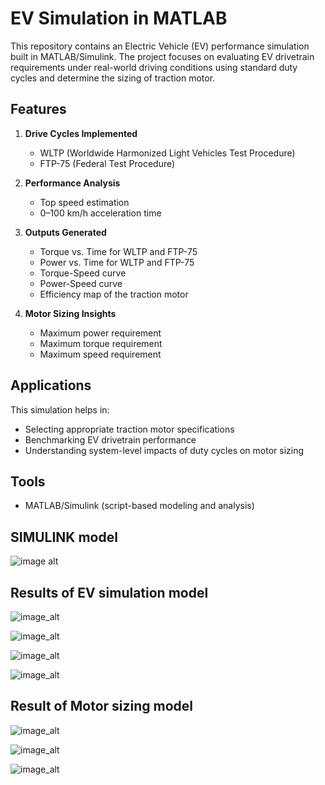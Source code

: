 # EV Simulation in MATLAB  

This repository contains an Electric Vehicle (EV) performance simulation built in MATLAB/Simulink. The project focuses on evaluating EV drivetrain requirements under real-world driving conditions using standard duty cycles and determine the sizing of traction motor.  

## Features  
1. **Drive Cycles Implemented**  
   - WLTP (Worldwide Harmonized Light Vehicles Test Procedure)  
   - FTP-75 (Federal Test Procedure)  

2. **Performance Analysis**  
   - Top speed estimation  
   - 0–100 km/h acceleration time  

3. **Outputs Generated**  
   - Torque vs. Time for WLTP and FTP-75  
   - Power vs. Time for WLTP and FTP-75  
   - Torque-Speed curve  
   - Power-Speed curve  
   - Efficiency map of the traction motor  

4. **Motor Sizing Insights**  
   - Maximum power requirement  
   - Maximum torque requirement  
   - Maximum speed requirement  

## Applications  
This simulation helps in:  
- Selecting appropriate traction motor specifications  
- Benchmarking EV drivetrain performance  
- Understanding system-level impacts of duty cycles on motor sizing  

## Tools  
- MATLAB/Simulink (script-based modeling and analysis)

## SIMULINK model
![image alt](https://github.com/roshanmeshram2292-design/BEV_simulation_backward_approach/blob/7005ae2fa9c18abdadaa75d95516cd4cdd784fbc/Result%20Images/Simulink_model.JPG)

## Results of EV simulation model
![image_alt](https://github.com/roshanmeshram2292-design/BEV_simulation_backward_approach/blob/7005ae2fa9c18abdadaa75d95516cd4cdd784fbc/Result%20Images/Motor_Power_Curve_WLTP.jpg)

![image_alt](https://github.com/roshanmeshram2292-design/BEV_simulation_backward_approach/blob/7005ae2fa9c18abdadaa75d95516cd4cdd784fbc/Result%20Images/Motor_Torque_Curve_WLTP.jpg)

![image_alt](https://github.com/roshanmeshram2292-design/BEV_simulation_backward_approach/blob/7005ae2fa9c18abdadaa75d95516cd4cdd784fbc/Result%20Images/Motor_Power_Curve_FTP75.jpg)

![image_alt](https://github.com/roshanmeshram2292-design/BEV_simulation_backward_approach/blob/7005ae2fa9c18abdadaa75d95516cd4cdd784fbc/Result%20Images/Motor_Torque_Curve_FTP75.jpg)

## Result of Motor sizing model
![image_alt](https://github.com/roshanmeshram2292-design/BEV_simulation_backward_approach/blob/7005ae2fa9c18abdadaa75d95516cd4cdd784fbc/Result%20Images/Motor_Torque_v_Speed.jpg)

![image_alt](https://github.com/roshanmeshram2292-design/BEV_simulation_backward_approach/blob/7005ae2fa9c18abdadaa75d95516cd4cdd784fbc/Result%20Images/Motor_Power_v_Speed.jpg)

![image_alt](https://github.com/roshanmeshram2292-design/BEV_simulation_backward_approach/blob/7005ae2fa9c18abdadaa75d95516cd4cdd784fbc/Result%20Images/Motor_Efficiency_Map.jpg)
